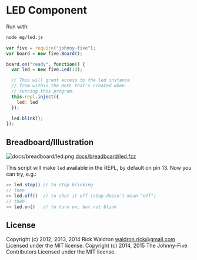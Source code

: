 <!--remove-start-->
# LED Component

Run with:
```bash
node eg/led.js
```
<!--remove-end-->

```javascript
var five = require("johnny-five");
var board = new five.Board();

board.on("ready", function() {
  var led = new five.Led(13);

  // This will grant access to the led instance
  // from within the REPL that's created when
  // running this program.
  this.repl.inject({
    led: led
  });

  led.blink();
});


```


## Breadboard/Illustration


![docs/breadboard/led.png](breadboard/led.png)
[docs/breadboard/led.fzz](breadboard/led.fzz)

This script will make `led` available in the REPL, by default on pin 13.
Now you can try, e.g.:

```js
>> led.stop() // to stop blinking
// then
>> led.off()  // to shut it off (stop doesn't mean "off")
// then
>> led.on()   // to turn on, but not blink
```



<!--remove-start-->
## License
Copyright (c) 2012, 2013, 2014 Rick Waldron <waldron.rick@gmail.com>
Licensed under the MIT license.
Copyright (c) 2014, 2015 The Johnny-Five Contributors
Licensed under the MIT license.
<!--remove-end-->
